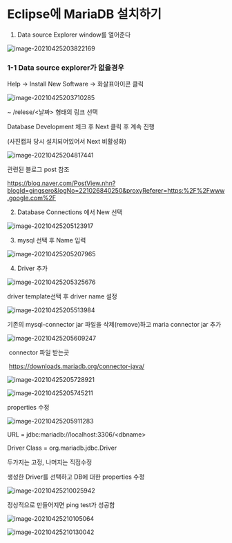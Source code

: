#  Eclipse에 MariaDB 설치하기

1. Data source Explorer window를 열어준다

![image-20210425203822169](images/image-20210425203822169.png)



### 1-1 Data source explorer가 없을경우

Help -> Install New Software -> 화살표아이콘 클릭

![image-20210425203710285](images/image-20210425203710285.png)



~ /relese/<날짜> 형태의 링크 선택

Database Development 체크 후 Next 클릭 후 계속 진행

(사진캡처 당시 설치되어있어서 Next 비활성화)

![image-20210425204817441](images/image-20210425204817441.png)



관련된 블로그 post 참조

https://blog.naver.com/PostView.nhn?blogId=gingsero&logNo=221026840250&proxyReferer=https:%2F%2Fwww.google.com%2F



2. Database Connections 에서 New 선택

![image-20210425205123917](images/image-20210425205123917.png)



3. mysql 선택 후 Name 입력

![image-20210425205207965](images/image-20210425205207965.png)



4. Driver 추가

![image-20210425205325676](images/image-20210425205325676.png)



driver template선택 후 driver name 설정

![image-20210425205513984](images/image-20210425205513984.png)



기존의 mysql-connector jar 파일을 삭제(remove)하고 maria connector jar 추가

![image-20210425205609247](images/image-20210425205609247.png)



​	connector 파일 받는곳

​	https://downloads.mariadb.org/connector-java/

![image-20210425205728921](images/image-20210425205728921.png)

![image-20210425205745211](images/image-20210425205745211.png)



properties 수정

![image-20210425205911283](images/image-20210425205911283.png)

URL = jdbc:mariadb://localhost:3306/\<dbname\>

Driver Class = org.mariadb.jdbc.Driver

두가지는 고정, 나머지는 직접수정



생성한 Driver를 선택하고 DB에 대한 properties 수정

![image-20210425210025942](images/image-20210425210025942.png)



정상적으로 만들어지면 ping test가 성공함

![image-20210425210105064](images/image-20210425210105064.png)



![image-20210425210130042](images/image-20210425210130042.png)








